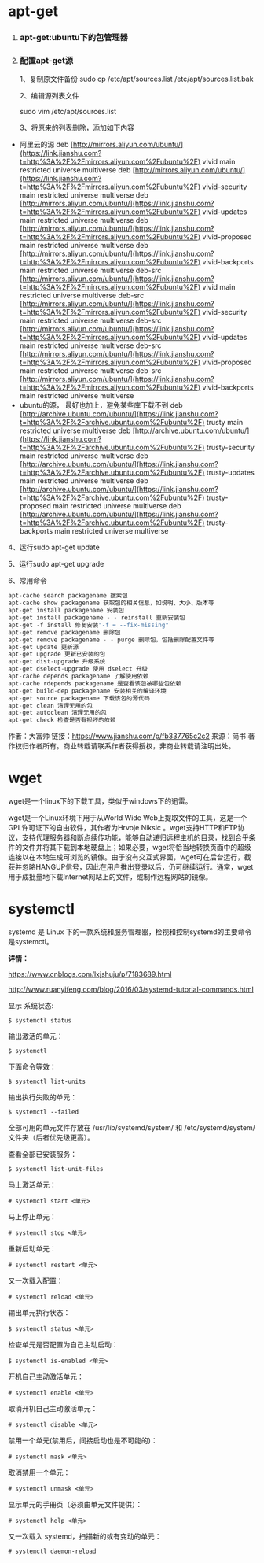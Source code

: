 # apt-get

1. ### apt-get:ubuntu下的包管理器

2. ### 配置apt-get源

   1、复制原文件备份
    sudo cp /etc/apt/sources.list /etc/apt/sources.list.bak

   2、编辑源列表文件

   sudo vim /etc/apt/sources.list

   3、将原来的列表删除，添加如下内容

- 阿里云的源
   deb [http://mirrors.aliyun.com/ubuntu/](https://link.jianshu.com?t=http%3A%2F%2Fmirrors.aliyun.com%2Fubuntu%2F) vivid main restricted universe multiverse
   deb [http://mirrors.aliyun.com/ubuntu/](https://link.jianshu.com?t=http%3A%2F%2Fmirrors.aliyun.com%2Fubuntu%2F) vivid-security main restricted universe multiverse
   deb [http://mirrors.aliyun.com/ubuntu/](https://link.jianshu.com?t=http%3A%2F%2Fmirrors.aliyun.com%2Fubuntu%2F) vivid-updates main restricted universe multiverse
   deb [http://mirrors.aliyun.com/ubuntu/](https://link.jianshu.com?t=http%3A%2F%2Fmirrors.aliyun.com%2Fubuntu%2F) vivid-proposed main restricted universe multiverse
   deb [http://mirrors.aliyun.com/ubuntu/](https://link.jianshu.com?t=http%3A%2F%2Fmirrors.aliyun.com%2Fubuntu%2F) vivid-backports main restricted universe multiverse
   deb-src [http://mirrors.aliyun.com/ubuntu/](https://link.jianshu.com?t=http%3A%2F%2Fmirrors.aliyun.com%2Fubuntu%2F) vivid main restricted universe multiverse
   deb-src [http://mirrors.aliyun.com/ubuntu/](https://link.jianshu.com?t=http%3A%2F%2Fmirrors.aliyun.com%2Fubuntu%2F) vivid-security main restricted universe multiverse
   deb-src [http://mirrors.aliyun.com/ubuntu/](https://link.jianshu.com?t=http%3A%2F%2Fmirrors.aliyun.com%2Fubuntu%2F) vivid-updates main restricted universe multiverse
   deb-src [http://mirrors.aliyun.com/ubuntu/](https://link.jianshu.com?t=http%3A%2F%2Fmirrors.aliyun.com%2Fubuntu%2F) vivid-proposed main restricted universe multiverse
   deb-src [http://mirrors.aliyun.com/ubuntu/](https://link.jianshu.com?t=http%3A%2F%2Fmirrors.aliyun.com%2Fubuntu%2F) vivid-backports main restricted universe multiverse
- ubuntu的源， 最好也加上，避免某些库下载不到
   deb [http://archive.ubuntu.com/ubuntu/](https://link.jianshu.com?t=http%3A%2F%2Farchive.ubuntu.com%2Fubuntu%2F) trusty main restricted universe multiverse
   deb [http://archive.ubuntu.com/ubuntu/](https://link.jianshu.com?t=http%3A%2F%2Farchive.ubuntu.com%2Fubuntu%2F) trusty-security main restricted universe multiverse
   deb [http://archive.ubuntu.com/ubuntu/](https://link.jianshu.com?t=http%3A%2F%2Farchive.ubuntu.com%2Fubuntu%2F) trusty-updates main restricted universe multiverse
   deb [http://archive.ubuntu.com/ubuntu/](https://link.jianshu.com?t=http%3A%2F%2Farchive.ubuntu.com%2Fubuntu%2F) trusty-proposed main restricted universe multiverse
   deb [http://archive.ubuntu.com/ubuntu/](https://link.jianshu.com?t=http%3A%2F%2Farchive.ubuntu.com%2Fubuntu%2F) trusty-backports main restricted universe multiverse

4、运行sudo apt-get update

5、运行sudo apt-get upgrade

6、常用命令

```csharp
apt-cache search packagename 搜索包
apt-cache show packagename 获取包的相关信息，如说明、大小、版本等
apt-get install packagename 安装包
apt-get install packagename - - reinstall 重新安装包
apt-get -f install 修复安装"-f = --fix-missing"
apt-get remove packagename 删除包
apt-get remove packagename - - purge 删除包，包括删除配置文件等
apt-get update 更新源
apt-get upgrade 更新已安装的包
apt-get dist-upgrade 升级系统
apt-get dselect-upgrade 使用 dselect 升级
apt-cache depends packagename 了解使用依赖
apt-cache rdepends packagename 是查看该包被哪些包依赖
apt-get build-dep packagename 安装相关的编译环境
apt-get source packagename 下载该包的源代码
apt-get clean 清理无用的包
apt-get autoclean 清理无用的包
apt-get check 检查是否有损坏的依赖
```



作者：大富帅
链接：https://www.jianshu.com/p/fb337765c2c2
来源：简书
著作权归作者所有。商业转载请联系作者获得授权，非商业转载请注明出处。



# wget

wget是一个linux下的下载工具，类似于windows下的迅雷。

wget是一个Linux环境下用于从World Wide Web上提取文件的工具，这是一个GPL许可证下的自由软件，其作者为Hrvoje Niksic 。wget支持HTTP和FTP协议，支持代理服务器和断点续传功能，能够自动递归远程主机的目录，找到合乎条件的文件并将其下载到本地硬盘上；如果必要，wget将恰当地转换页面中的超级连接以在本地生成可浏览的镜像。由于没有交互式界面，wget可在后台运行，截获并忽略HANGUP信号，因此在用户推出登录以后，仍可继续运行。通常，wget用于成批量地下载Internet网站上的文件，或制作远程网站的镜像。



# systemctl

systemd 是 Linux 下的一款系统和服务管理器，检视和控制systemd的主要命令是systemctl。

**详情：**

https://www.cnblogs.com/lxjshuju/p/7183689.html

http://www.ruanyifeng.com/blog/2016/03/systemd-tutorial-commands.html



显示 系统状态:

```
$ systemctl status
```

输出激活的单元：

```
$ systemctl
```

下面命令等效：

```
$ systemctl list-units
```

输出执行失败的单元：

```
$ systemctl --failed
```

全部可用的单元文件存放在 /usr/lib/systemd/system/ 和 /etc/systemd/system/ 文件夹（后者优先级更高）。

查看全部已安装服务：

```
$ systemctl list-unit-files
```

马上激活单元：

```
# systemctl start <单元>
```

马上停止单元：

```
# systemctl stop <单元>
```

重新启动单元：

```
# systemctl restart <单元>
```

又一次载入配置：

```
# systemctl reload <单元>
```

输出单元执行状态：

```
$ systemctl status <单元>
```

检查单元是否配置为自己主动启动：

```
$ systemctl is-enabled <单元>
```

开机自己主动激活单元：

```
# systemctl enable <单元>
```

取消开机自己主动激活单元：

```
# systemctl disable <单元>
```

禁用一个单元(禁用后，间接启动也是不可能的)：

```
# systemctl mask <单元>
```

取消禁用一个单元：

```
# systemctl unmask <单元>
```

显示单元的手冊页（必须由单元文件提供）：

```
# systemctl help <单元>
```

又一次载入 systemd，扫描新的或有变动的单元：

```
# systemctl daemon-reload
```